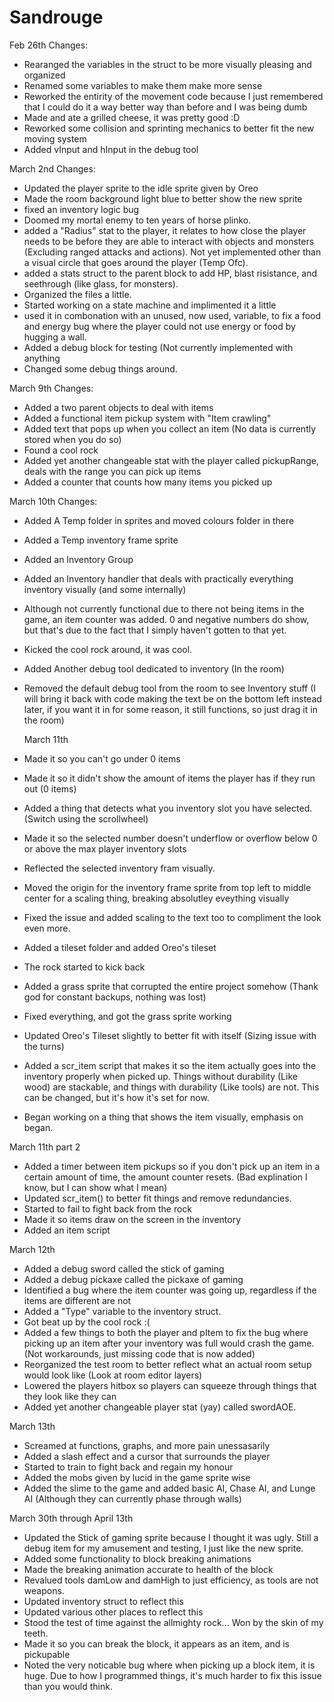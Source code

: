 # Sandrouge
Feb 26th Changes:
- Rearanged the variables in the struct to be more visually pleasing and organized
- Renamed some variables to make them make more sense
- Reworked the entirity of the movement code because I just remembered that I could do it a way better way than before and I was being dumb
- Made and ate a grilled cheese, it was pretty good :D
- Reworked some collision and sprinting mechanics to better fit the new moving system
- Added vInput and hInput in the debug tool

March 2nd Changes:
- Updated the player sprite to the idle sprite given by Oreo
- Made the room background light blue to better show the new sprite
- fixed an inventory logic bug
- Doomed my mortal enemy to ten years of horse plinko.
- added a "Radius" stat to the player, it relates to how close the player needs to be before they are able to interact with objects and monsters (Excluding ranged attacks and actions). Not yet implemented other than a visual circle that goes around the player (Temp Ofc).
- added a stats struct to the parent block to add HP, blast risistance, and seethrough (like glass, for monsters).
- Organized the files a little.
- Started working on a state machine and implimented it a little
- used it in combonation with an unused, now used, variable, to fix a food and energy bug where the player could not use energy or food by hugging a wall.
- Added a debug block for testing (Not currently implemented with anything
- Changed some debug things around.

March 9th Changes:
- Added a two parent objects to deal with items
- Added a functional item pickup system with "Item crawling"
- Added text that pops up when you collect an item (No data is currently stored when you do so)
- Found a cool rock
- Added yet another changeable stat with the player called pickupRange, deals with the range you can pick up
  items
- Added a counter that counts how many items you picked up

March 10th Changes:
- Added A Temp folder in sprites and moved colours folder in there
- Added a Temp inventory frame sprite
- Added an Inventory Group
- Added an Inventory handler that deals with practically everything inventory visually (and some internally)
- Although not currently functional due to there not being items in the game, an item counter was added. 
  0 and negative numbers do show, but that's due to the fact that I simply haven't gotten to that yet.
- Kicked the cool rock around, it was cool.
- Added Another debug tool dedicated to inventory (In the room)
- Removed the default debug tool from the room to see Inventory stuff (I will bring it back with code making the
  text be on the bottom left instead later, if you want it in for some reason, it still functions, so just
  drag it in the room)
  
  March 11th
- Made it so you can't go under 0 items
- Made it so it didn't show the amount of items the player has if they run out (0 items)
- Added a thing that detects what you inventory slot you have selected. (Switch using the scrollwheel)
- Made it so the selected number doesn't underflow or overflow below 0 or above the max player inventory slots
- Reflected the selected inventory fram visually.
- Moved the origin for the inventory frame sprite from top left to middle center for a scaling thing, breaking
  absolutley eveything visually
- Fixed the issue and added scaling to the text too to compliment the look even more.
- Added a tileset folder and added Oreo's tileset
- The rock started to kick back
- Added a grass sprite that corrupted the entire project somehow 
  (Thank god for constant backups, nothing was lost)
- Fixed everything, and got the grass sprite working
- Updated Oreo's Tileset slightly to better fit with itself (Sizing issue with the turns)
- Added a scr_item script that makes it so the item actually goes into the inventory properly when picked up.
  Things without durability (Like wood) are stackable, and things with durability (Like tools) are not. This
  can be changed, but it's how it's set for now.
- Began working on a thing that shows the item visually, emphasis on began.

March 11th part 2 
- Added a timer between item pickups so if you don't pick up an item in a certain amount of time, the amount
  counter resets. (Bad explination I know, but I can show what I mean)
- Updated scr_item() to better fit things and remove redundancies.
- Started to fail to fight back from the rock
- Made it so items draw on the screen in the inventory
- Added an item script


March 12th
- Added a debug sword called the stick of gaming
- Added a debug pickaxe called the pickaxe of gaming
- Identified a bug where the item counter was going up, regardless if the items are different are not
- Added a "Type" variable to the inventory struct.
- Got beat up by the cool rock :(
- Added a few things to both the player and pItem to fix the bug where picking up an item after your inventory
  was full would crash the game. (Not workarounds, just missing code that is now added)
- Reorganized the test room to better reflect what an actual room setup would look like 
  (Look at room editor layers)
- Lowered the players hitbox so players can squeeze through things that they look like they can
- Added yet another changeable player stat (yay) called swordAOE.

March 13th
- Screamed at functions, graphs, and more pain unessasarily
- Added a slash effect and a cursor that surrounds the player
- Started to train to fight back and regain my honour
- Added the mobs given by lucid in the game sprite wise
- Added the slime to the game and added basic AI, Chase AI, and Lunge AI (Although they can currently
  phase through walls)
  
March 30th through April 13th
- Updated the Stick of gaming sprite because I thought it was ugly. 
Still a debug item for my amusement and testing, I just like the new sprite.
- Added some functionality to block breaking animations
- Made the breaking animation accurate to health of the block
- Revalued tools damLow and damHigh to just efficiency, as tools are not weapons.
- Updated inventory struct to reflect this
- Updated various other places to reflect this
- Stood the test of time against the allmighty rock... Won by the skin of my teeth.
- Made it so you can break the block, it appears as an item, and is pickupable
- Noted the very noticable bug where when picking up a block item, it is huge. Due to
  how I programmed things, it's much harder to fix this issue than you would think.
